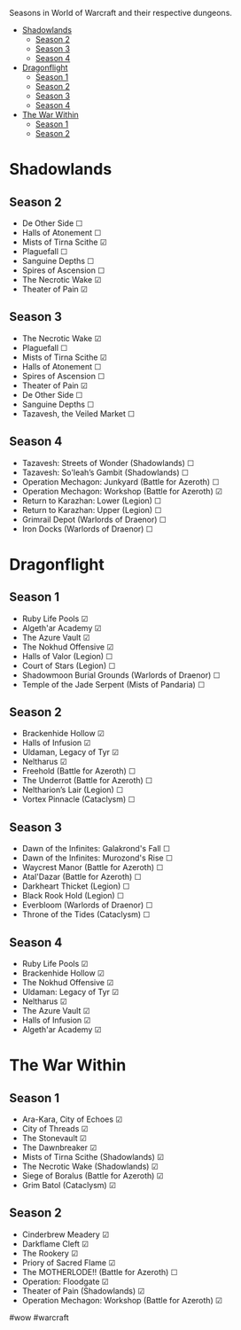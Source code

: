 
Seasons in World of Warcraft and their respective dungeons.

- [Shadowlands](#shadowlands)
  - [Season 2](#season-2)
  - [Season 3](#season-3)
  - [Season 4](#season-4)
- [Dragonflight](#dragonflight)
  - [Season 1](#season-1)
  - [Season 2](#season-2-1)
  - [Season 3](#season-3-1)
  - [Season 4](#season-4-1)
- [The War Within](#the-war-within)
  - [Season 1](#season-1-1)
  - [Season 2](#season-2-2)


# Shadowlands

## Season 2
- De Other Side ☐
- Halls of Atonement ☐
- Mists of Tirna Scithe ☑︎
- Plaguefall ☐
- Sanguine Depths ☐
- Spires of Ascension ☐
- The Necrotic Wake ☑︎
- Theater of Pain ☑︎

## Season 3
- The Necrotic Wake ☑︎
- Plaguefall ☐
- Mists of Tirna Scithe ☑︎
- Halls of Atonement ☐
- Spires of Ascension ☐
- Theater of Pain ☑︎
- De Other Side ☐
- Sanguine Depths ☐
- Tazavesh, the Veiled Market ☐

## Season 4
- Tazavesh: Streets of Wonder (Shadowlands) ☐
- Tazavesh: So'leah’s Gambit (Shadowlands) ☐
- Operation Mechagon: Junkyard (Battle for Azeroth) ☐
- Operation Mechagon: Workshop (Battle for Azeroth) ☑︎
- Return to Karazhan: Lower (Legion) ☐
- Return to Karazhan: Upper (Legion) ☐
- Grimrail Depot (Warlords of Draenor) ☐
- Iron Docks (Warlords of Draenor) ☐

# Dragonflight

## Season 1
- Ruby Life Pools ☑︎
- Algeth'ar Academy ☑︎
- The Azure Vault ☑︎
- The Nokhud Offensive ☑︎
- Halls of Valor (Legion) ☐
- Court of Stars (Legion) ☐
- Shadowmoon Burial Grounds (Warlords of Draenor) ☐
- Temple of the Jade Serpent (Mists of Pandaria) ☐

## Season 2
- Brackenhide Hollow ☑︎
- Halls of Infusion ☑︎
- Uldaman, Legacy of Tyr ☑︎
- Neltharus ☑︎
- Freehold (Battle for Azeroth) ☐
- The Underrot (Battle for Azeroth) ☐
- Neltharion’s Lair (Legion) ☐
- Vortex Pinnacle (Cataclysm) ☐

## Season 3
- Dawn of the Infinites: Galakrond's Fall ☐
- Dawn of the Infinites: Murozond's Rise ☐
- Waycrest Manor (Battle for Azeroth) ☐
- Atal'Dazar (Battle for Azeroth) ☐
- Darkheart Thicket (Legion) ☐
- Black Rook Hold (Legion) ☐
- Everbloom (Warlords of Draenor) ☐
- Throne of the Tides (Cataclysm) ☐ 

## Season 4
- Ruby Life Pools ☑︎
- Brackenhide Hollow ☑︎
- The Nokhud Offensive ☑︎
- Uldaman: Legacy of Tyr ☑︎
- Neltharus ☑︎
- The Azure Vault ☑︎
- Halls of Infusion ☑︎
- Algeth'ar Academy ☑︎

# The War Within

## Season 1
- Ara-Kara, City of Echoes ☑︎
- City of Threads ☑︎
- The Stonevault ☑︎
- The Dawnbreaker ☑︎
- Mists of Tirna Scithe (Shadowlands) ☑︎
- The Necrotic Wake (Shadowlands) ☑︎
- Siege of Boralus (Battle for Azeroth) ☑︎
- Grim Batol (Cataclysm) ☑︎

## Season 2
- Cinderbrew Meadery ☑︎
- Darkflame Cleft ☑︎
- The Rookery ☑︎
- Priory of Sacred Flame ☑︎
- The MOTHERLODE!! (Battle for Azeroth) ☐
- Operation: Floodgate ☑︎
- Theater of Pain (Shadowlands) ☑︎
- Operation Mechagon: Workshop (Battle for Azeroth) ☑︎



 #wow #warcraft
